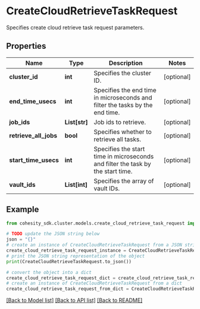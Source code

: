 # CreateCloudRetrieveTaskRequest

Specifies create cloud retrieve task request parameters.

## Properties

Name | Type | Description | Notes
------------ | ------------- | ------------- | -------------
**cluster_id** | **int** | Specifies the cluster ID. | [optional] 
**end_time_usecs** | **int** | Specifies the end time in microseconds and filter the tasks by the end time. | [optional] 
**job_ids** | **List[str]** | Job ids to retrieve. | [optional] 
**retrieve_all_jobs** | **bool** | Specifies whether to retrieve all tasks. | [optional] 
**start_time_usecs** | **int** | Specifies the start time in microseconds and filter the task by the start time. | [optional] 
**vault_ids** | **List[int]** | Specifies the array of vault IDs. | [optional] 

## Example

```python
from cohesity_sdk.cluster.models.create_cloud_retrieve_task_request import CreateCloudRetrieveTaskRequest

# TODO update the JSON string below
json = "{}"
# create an instance of CreateCloudRetrieveTaskRequest from a JSON string
create_cloud_retrieve_task_request_instance = CreateCloudRetrieveTaskRequest.from_json(json)
# print the JSON string representation of the object
print(CreateCloudRetrieveTaskRequest.to_json())

# convert the object into a dict
create_cloud_retrieve_task_request_dict = create_cloud_retrieve_task_request_instance.to_dict()
# create an instance of CreateCloudRetrieveTaskRequest from a dict
create_cloud_retrieve_task_request_from_dict = CreateCloudRetrieveTaskRequest.from_dict(create_cloud_retrieve_task_request_dict)
```
[[Back to Model list]](../README.md#documentation-for-models) [[Back to API list]](../README.md#documentation-for-api-endpoints) [[Back to README]](../README.md)


